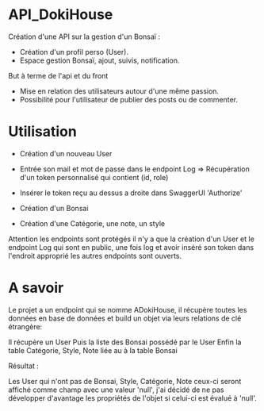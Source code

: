 # API_DokiHouse  

Création d'une API sur la gestion d'un Bonsaï :  

- Création d'un profil perso (User).
- Espace gestion Bonsaï, ajout, suivis, notification.


But à terme de l'api et du front 
- Mise en relation des utilisateurs autour d'une même passion.
- Possibilité pour l'utilisateur de publier des posts ou de commenter.


# Utilisation

- Création d'un nouveau User
- Entrée son mail et mot de passe dans le endpoint Log
=> Récupération d'un token personnalisé qui contient (id, role)
- Insérer le token reçu au dessus a droite dans SwaggerUI 'Authorize'

- Création d'un Bonsai
- Création d'une Catégorie, une note, un style

Attention les endpoints sont protégés il n'y a que la création d'un User et le endpoint Log qui sont en public, une fois log et avoir inséré son token dans l'endroit approprié les autres endpoints sont ouverts.


# A savoir

Le projet a un endpoint qui se nomme ADokiHouse, il récupère toutes les données en base de données et build un objet via leurs relations de clé étrangère:

Il récupère un User
Puis la liste des Bonsai possédé par le User
Enfin la table Catégorie, Style, Note liée au à la table Bonsai

Résultat : 

Les User qui n'ont pas de Bonsai, Style, Catégorie, Note ceux-ci seront affiché comme champ avec une valeur 'null', j'ai décidé de ne pas développer d'avantage les propriétés de l'objet si celui-ci est évalué à 'null'.




